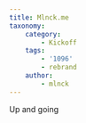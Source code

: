 ```yaml
---
title: Mlnck.me
taxonomy:
    category:
        - Kickoff
    tags:
        - '1096'
        - rebrand
    author:
        - mlnck
---
```


Up and going